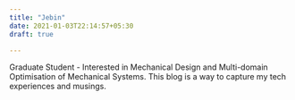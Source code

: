 ```yaml
---
title: "Jebin"
date: 2021-01-03T22:14:57+05:30
draft: true

---
```


Graduate Student - Interested in Mechanical Design and Multi-domain Optimisation of Mechanical Systems. This blog is a way to capture my tech experiences and musings.
